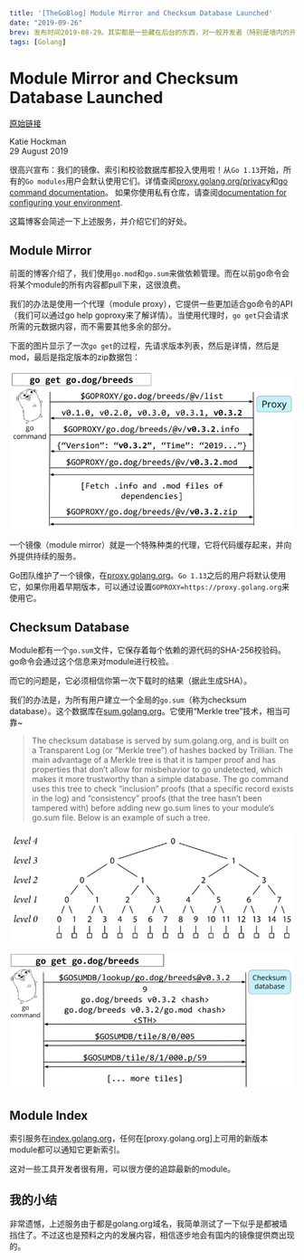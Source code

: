 ```yaml lw-blog-meta
title: '[TheGoBlog] Module Mirror and Checksum Database Launched'
date: "2019-09-26"
brev: 发布时间2019-08-29。其实都是一些藏在后台的东西，对一般开发者（特别是墙内的开发者）来说影响不大。
tags: [Golang]
```


# Module Mirror and Checksum Database Launched

[原始链接](https://blog.golang.org/module-mirror-launch)

Katie Hockman  
29 August 2019

很高兴宣布：我们的镜像、索引和校验数据库都投入使用啦！从`Go 1.13`开始，所有的`Go modules`用户会默认使用它们。详情查阅[proxy.golang.org/privacy](https://proxy.golang.org/privacy)和[go command documentation](https://golang.org/cmd/go/#hdr-Module_downloading_and_verification)。
如果你使用私有仓库，请查阅[documentation for configuring your environment](https://golang.org/cmd/go/#hdr-Module_configuration_for_non_public_modules).

这篇博客会简述一下上述服务，并介绍它们的好处。

## Module Mirror

前面的博客介绍了，我们使用`go.mod`和`go.sum`来做依赖管理。而在以前go命令会将某个module的所有内容都pull下来，这很浪费。

我们的办法是使用一个代理（module proxy），它提供一些更加适合go命令的API（我们可以通过go help goproxy来了解详情）。当使用代理时，`go get`只会请求所需的元数据内容，而不需要其他多余的部分。

下面的图片显示了一次`go get`的过程，先请求版本列表，然后是详情，然后是mod，最后是指定版本的zip数据包：

![go get with proxy](../pic/2019/2019-09-26-go-get-with-proxy.png)

一个镜像（module mirror）就是一个特殊种类的代理，它将代码缓存起来，并向外提供持续的服务。

Go团队维护了一个镜像，在[proxy.golang.org](https://proxy.golang.org/)。`Go 1.13`之后的用户将默认使用它，如果你用着早期版本，可以通过设置`GOPROXY=https://proxy.golang.org`来使用它。

## Checksum Database

Module都有一个`go.sum`文件，它保存着每个依赖的源代码的SHA-256校验码。go命令会通过这个信息来对module进行校验。

而它的问题是，它必须相信你第一次下载时的结果（据此生成SHA）。

我们的办法是，为所有用户建立一个全局的`go.sum`（称为checksum database）。这个数据库在[sum.golang.org](https://sum.golang.org/)。它使用“Merkle tree”技术，相当可靠~

> The checksum database is served by sum.golang.org, and is built on a Transparent Log (or “Merkle tree”) of hashes backed by Trillian. The main advantage of a Merkle tree is that it is tamper proof and has properties that don’t allow for misbehavior to go undetected, which makes it more trustworthy than a simple database. The go command uses this tree to check “inclusion” proofs (that a specific record exists in the log) and “consistency” proofs (that the tree hasn’t been tampered with) before adding new go.sum lines to your module’s go.sum file. Below is an example of such a tree.

![Merkle tree](../pic/2019/2019-09-26-Merkle-tree.png)

![Merkle tree](../pic/2019/2019-09-26-Merkle-tree2.png)

## Module Index

索引服务在[index.golang.org](https://index.golang.org/)，任何在[proxy.golang.org]上可用的新版本module都可以通知它更新索引。

这对一些工具开发者很有用，可以很方便的追踪最新的module。

## 我的小结

非常遗憾，上述服务由于都是golang.org域名，我简单测试了一下似乎是都被墙挡住了。不过这也是预料之内的发展内容，相信逐步地会有国内的镜像提供商出现的。
